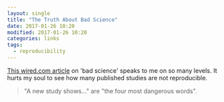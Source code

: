 ```yaml
---
layout: single
title: "The Truth About Bad Science"
date: 2017-01-26 10:20
modified: 2017-01-26 10:20
categories: links
tags:
  - reproducibility
---
```


[This wired.com article](
https://www.wired.com/2017/01/john-arnold-waging-war-on-bad-science)
on 'bad science' speaks to me on so many levels.
It hurts my soul to see how many published studies are not reproducible.

> "A new study shows..." are "the four most dangerous words".
